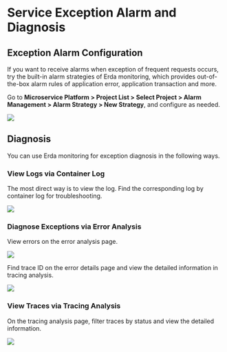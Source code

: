 # Service Exception Alarm and Diagnosis

## Exception Alarm Configuration

If you want to receive alarms when exception of frequent requests occurs, try the built-in alarm strategies of Erda monitoring, which provides out-of-the-box alarm rules of application error, application transaction and more.

Go to **Microservice Platform > Project List > Select Project > Alarm Management > Alarm Strategy > New Strategy**, and configure as needed.

![](http://terminus-paas.oss-cn-hangzhou.aliyuncs.com/paas-doc/2021/12/14/97c13340-ea94-430b-aa7a-a50c418b33ce.png)

## Diagnosis

You can use Erda monitoring for exception diagnosis in the following ways.

### View Logs via Container Log

The most direct way is to view the log. Find the corresponding log by container log for troubleshooting.

![](http://terminus-paas.oss-cn-hangzhou.aliyuncs.com/paas-doc/2021/12/14/b3838369-4b17-44e2-9d12-0ef27064b9fa.png)

### Diagnose Exceptions via Error Analysis

View errors on the error analysis page.

![](http://terminus-paas.oss-cn-hangzhou.aliyuncs.com/paas-doc/2021/12/14/e399b962-314c-4e03-9c52-cb57f4b6661f.png)

Find trace ID on the error details page and view the detailed information in tracing analysis.

![](http://terminus-paas.oss-cn-hangzhou.aliyuncs.com/paas-doc/2021/12/14/5bd01e37-4f74-4c2a-9fb9-c9a5ba6307cd.png)

### View Traces via Tracing Analysis

On the tracing analysis page, filter traces by status and view the detailed information.

![](http://terminus-paas.oss-cn-hangzhou.aliyuncs.com/paas-doc/2021/12/14/c5ea8dce-7a11-40ab-b2b6-39836672f7eb.png)
